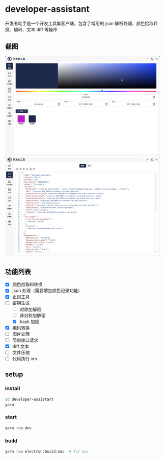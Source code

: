 # developer-assistant

开发者助手是一个开发工具集客户端，包含了常用的 json 解析处理、颜色拾取转换、编码、文本 diff 等操作

## 截图

<p align="center">
 <img src="./screenshots/color.jpg" alt="color" width="840"  >
<img src="./screenshots/json.jpg" alt="json" width="840" >
</p>

## 功能列表

- [x] 颜色拾取和转换
- [x] json 处理（需要增加颜色记录功能）
- [x] 正则工具
- [ ] 密钥生成
  - [ ] 对称加解密
  - [ ] 非对称加解密
  - [x] hash 加密
- [x] 编码转换
- [ ] 图片处理
- [ ] 简单接口请求
- [x] diff 文本
- [ ] 文件压缩
- [ ] 代码执行 vm

## setup

### install

```sh
cd developer-assistant
yarn
```

### start

```sh
yarn run dev
```

### build

```sh
yarn run electron:build:mac  # for mac
```
